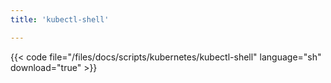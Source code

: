 ```yaml
---
title: 'kubectl-shell'

---
```


{{< code file="/files/docs/scripts/kubernetes/kubectl-shell" language="sh" download="true" >}}
